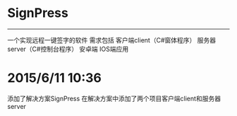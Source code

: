 # SignPress
-------
一个实现远程一键签字的软件
需求包括
客户端client（C#窗体程序）
服务器server（C#控制台程序）
安卓端
IOS端应用

# 2015/6/11 10:36
添加了解决方案SignPress
在解决方案中添加了两个项目客户端client和服务器server
